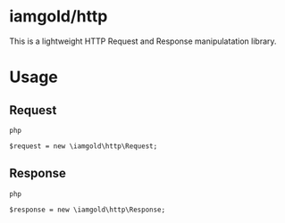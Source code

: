 # iamgold/http
This is a lightweight HTTP Request and Response manipulatation library.

# Usage
## Request
```
php

$request = new \iamgold\http\Request;

```

## Response
```
php

$response = new \iamgold\http\Response;

```

